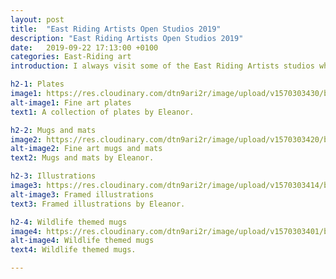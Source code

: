 ```yaml
---
layout: post
title:  "East Riding Artists Open Studios 2019"
description: "East Riding Artists Open Studios 2019"
date:   2019-09-22 17:13:00 +0100
categories: East-Riding art
introduction: I always visit some of the East Riding Artists studios when they hold their annual autumn Open Studios events. This year, 2019, I only managed to visit one studio but it was well worth it. The studio was of Eleanor Tomlinson and we saw a fine representation of her work an as illustrator.

h2-1: Plates
image1: https://res.cloudinary.com/dtn9ari2r/image/upload/v1570303430/blog/IMG_0158.jpg
alt-image1: Fine art plates
text1: A collection of plates by Eleanor. 

h2-2: Mugs and mats
image2: https://res.cloudinary.com/dtn9ari2r/image/upload/v1570303420/blog/IMG_0157.jpg
alt-image2: Fine art mugs and mats
text2: Mugs and mats by Eleanor.

h2-3: Illustrations
image3: https://res.cloudinary.com/dtn9ari2r/image/upload/v1570303414/blog/IMG_0156.jpg
alt-image3: Framed illustrations
text3: Framed illustrations by Eleanor. 

h2-4: Wildlife themed mugs
image4: https://res.cloudinary.com/dtn9ari2r/image/upload/v1570303401/blog/IMG_0155.jpg
alt-image4: Wildlife themed mugs
text4: Wildlife themed mugs.

---
```

